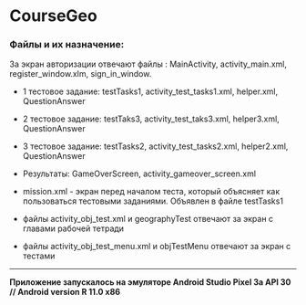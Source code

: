 # CourseGeo
### Файлы и их назначение:
За экран авторизации отвечают файлы : MainActivity, activity_main.xml, register_window.xlm, sign_in_window.

* 1 тестовое задание: testTasks1, activity_test_tasks1.xml, helper.xml, QuestionAnswer

* 2 тестовое задание: testTaks3, activity_test_taks3.xml, helper3.xml, QuestionAnswer

* 3 тестовое задание: testTasks2, activity_test_tasks2.xml, helper2.xml, QuestionAnswer

* Результаты: GameOverScreen, activity_gameover_screen.xml

* mission.xml - экран перед началом теста, который объясняет как пользоваться тестовыми заданиями. Объявлен в файле testTasks1

* файлы activity_obj_test.xml и geographyTest отвечают за экран с главами рабочей тетради

* файлы activity_obj_test_menu.xml и objTestMenu отвечают за экран с тестами
_________________________________________________________________________________________________________________________________________________________________________

**Приложение запускалось на эмуляторе Android Studio Pixel 3a API 30 // Android version R 11.0 x86**

